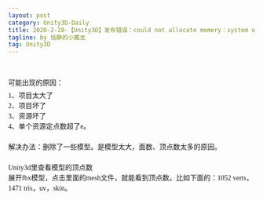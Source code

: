 ```yaml
---
layout: post
category: Unity3D-Daily
title: 2020-2-28-【Unity3D】发布错误：could not allocate memery：system out of memery！
tagline: by 恬静的小魔龙
tag: Unity3D
---
```



<p style="margin-top:5px; margin-bottom:5px; font-family:微软雅黑; font-size:14px; line-height:21px; widows:1">
<span style="font-family:'font-size:16px;'; background-color:inherit"><img src="https://img-blog.csdn.net/20170925233610351?watermark/2/text/aHR0cDovL2Jsb2cuY3Nkbi5uZXQvcTc2NDQyNDU2Nw==/font/5a6L5L2T/fontsize/400/fill/I0JBQkFCMA==/dissolve/70/gravity/Center" alt=""><br>
</span></p>
<p style="margin-top:5px; margin-bottom:5px; font-family:微软雅黑; font-size:14px; line-height:21px; widows:1">
<span style="font-family:'font-size:16px;'; background-color:inherit"><br>
</span></p>
<p style="margin-top:5px; margin-bottom:5px; font-family:微软雅黑; font-size:14px; line-height:21px; widows:1">
<span style="font-family:'font-size:16px;'; background-color:inherit">可能出现的原因：</span></p>
<div style="font-family:微软雅黑; font-size:14px; line-height:21px; widows:1"><span style="font-family:'font-size:16px;'; background-color:inherit">1、项目太大了</span><br style="background-color:inherit">
<span style="font-family:'font-size:16px;'; background-color:inherit">2、项目坏了</span><br style="background-color:inherit">
<span style="font-family:'font-size:16px;'; background-color:inherit">3、资源坏了</span><br style="background-color:inherit">
<span style="font-family:'font-size:16px;'; background-color:inherit">4、单个资源定点数超了e。</span></div>
<div style="font-family:微软雅黑; font-size:14px; line-height:21px; widows:1"><span style="font-family:'font-size:16px;'; background-color:inherit">&nbsp;</span></div>
<div style="font-family:微软雅黑; font-size:14px; line-height:21px; widows:1"><span style="background-color:inherit"><span style="font-family:'font-size:16px;'; background-color:inherit">解决办法：删除了一些模型。是模型太大，面数、顶点数太多的原因。</span></span></div>
<div style="font-family:微软雅黑; font-size:14px; line-height:21px; widows:1">&nbsp;</div>
<div style="font-family:微软雅黑; font-size:14px; line-height:21px; widows:1"><span style="font-family:'font-size:medium;'; background-color:inherit"><span style="line-height:1.5; background-color:inherit"><span style="background-color:inherit">Unity3d里查看模型的顶点数</span></span></span></div>
<div style="font-family:微软雅黑; font-size:14px; line-height:21px; widows:1"><span style="font-family:'font-size:medium;'; background-color:inherit"><span style="line-height:1.5; background-color:inherit"><span style="background-color:inherit">展开fbx模型，点击里面的mesh文件，就能看到顶点数。比如下面的：1052
 verts，1471 tris，uv，skin。</span></span></span></div>
<div style="font-family:微软雅黑; font-size:14px; line-height:21px; widows:1"><span style="font-family:'font-size:medium;'; background-color:inherit"><span style="line-height:1.5; background-color:inherit"><span style="background-color:inherit"><img src="https://img-blog.csdn.net/20170925233624383?watermark/2/text/aHR0cDovL2Jsb2cuY3Nkbi5uZXQvcTc2NDQyNDU2Nw==/font/5a6L5L2T/fontsize/400/fill/I0JBQkFCMA==/dissolve/70/gravity/Center" alt=""><br>
</span></span></span></div>
<div style="font-family:微软雅黑; font-size:14px; line-height:21px; widows:1"><span style="font-family:'font-size:medium;'; background-color:inherit"><span style="line-height:1.5; background-color:inherit"><span style="background-color:inherit"><img src="file:///C:/Users/Administrator/AppData/Local/YNote/data/qq765464B75A4CF4308749BC1DF7EEB220/ab0664d84ea6445da7c85a3b82c9d3be/00576378476.jpeg" alt="" style="display:inline-block; margin-top:8px; max-width:800px; height:auto!important; background-color:inherit"></span></span></span></div>
